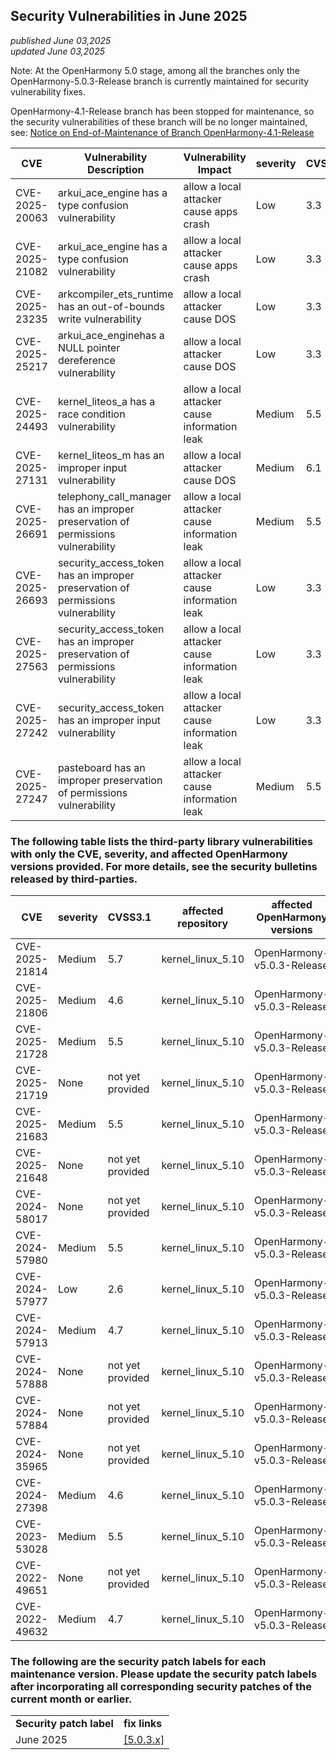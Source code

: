 ## Security Vulnerabilities in June 2025
_published June 03,2025_<br/>
_updated June 03,2025_

Note: At the OpenHarmony 5.0 stage, among all the branches only the OpenHarmony-5.0.3-Release branch is currently maintained for security vulnerability fixes.

OpenHarmony-4.1-Release branch has been stopped for maintenance, so the security vulnerabilities of these branch will be no longer maintained, see:
[Notice on End-of-Maintenance of Branch OpenHarmony-4.1-Release](https://gitcode.com/openharmony/release-management/blob/master/OpenHarmony-4.1-Release%E5%88%86%E6%94%AF%E5%81%9C%E6%AD%A2%E7%BB%B4%E6%8A%A4%E5%85%AC%E5%91%8A.md)

| CVE | Vulnerability Description | Vulnerability Impact | severity | CVSS3.1 | affected versions | affected projects| fix link |
| ---- | -------- | -------- | --------------- | ------------ | ------------ | -------- | -------- |
| CVE-2025-20063 | arkui_ace_engine has a type confusion vulnerability | allow a local attacker cause apps crash                                      | Low | 3.3 | OpenHarmony-v5.0.3-Release    | arkui_ace_engine                    | [5.0.3.x](https://gitee.com/openharmony/arkui_ace_engine/pulls/60018)
| CVE-2025-21082 | arkui_ace_engine has a type confusion vulnerability | allow a local attacker cause apps crash                                      | Low | 3.3 | OpenHarmony-v5.0.3-Release    | arkui_ace_engine                    | [5.0.3.x](https://gitee.com/openharmony/arkui_ace_engine/pulls/60945)
| CVE-2025-23235 | arkcompiler_ets_runtime has an out-of-bounds write vulnerability |  allow a local attacker cause DOS                               | Low | 3.3 | OpenHarmony-v5.0.3-Release    | arkcompiler_ets_runtime             | [5.0.3.x](https://gitee.com/openharmony/arkcompiler_ets_runtime/pulls/11447)
| CVE-2025-25217 | arkui_ace_enginehas a NULL pointer dereference vulnerability | allow a local attacker cause DOS                                    | Low | 3.3 | OpenHarmony-v5.0.3-Release    | arkui_ace_engine                    | [5.0.3.x](https://gitee.com/openharmony/arkui_ace_engine/pulls/60922)
| CVE-2025-24493 | kernel_liteos_a has a race condition vulnerability | allow a local attacker cause information leak                                 | Medium | 5.5 | OpenHarmony-v5.0.3-Release | kernel_liteos_a                     | [5.0.3.x](https://gitee.com/openharmony/kernel_liteos_a/pulls/1281)
| CVE-2025-27131 | kernel_liteos_m has an improper input vulnerability | allow a local attacker cause DOS                                             | Medium | 6.1 | OpenHarmony-v5.0.3-Release | kernel_liteos_m                     | [5.0.3.x](https://gitee.com/openharmony/kernel_liteos_m/pulls/1131)
| CVE-2025-26691 | telephony_call_manager has an improper preservation of permissions vulnerability  | allow a local attacker cause information leak  | Medium | 5.5 | OpenHarmony-v5.0.3-Release | telephony_call_manager              | [5.0.3.x](https://gitee.com/openharmony/telephony_call_manager/pulls/2071)
| CVE-2025-26693 | security_access_token has an improper preservation of permissions vulnerability | allow a local attacker cause information leak    | Low | 3.3 | OpenHarmony-v5.0.3-Release    | security_access_token               | [5.0.3.x](https://gitee.com/openharmony/security_access_token/pulls/2962)
| CVE-2025-27563 | security_access_token has an improper preservation of permissions vulnerability | allow a local attacker cause information leak    | Low | 3.3 | OpenHarmony-v5.0.3-Release    | security_access_token               | [5.0.3.x](https://gitee.com/openharmony/security_access_token/pulls/3203)
| CVE-2025-27242 | security_access_token has an improper input vulnerability | allow a local attacker cause information leak                          | Low | 3.3 | OpenHarmony-v5.0.3-Release    | security_security_component_manager | [5.0.3.x](https://gitee.com/openharmony/security_security_component_manager/pulls/300)
| CVE-2025-27247 | pasteboard has an improper preservation of permissions vulnerability | allow a local attacker cause information leak               | Medium | 5.5 | OpenHarmony-v5.0.3-Release | distributeddatamgr_pasteboard       | [5.0.3.x](https://gitee.com/openharmony/distributeddatamgr_pasteboard/pulls/1106)

### The following table lists the third-party library vulnerabilities with only the CVE, severity, and affected OpenHarmony versions provided. For more details, see the security bulletins released by third-parties.

| CVE | severity | CVSS3.1 | affected repository |affected OpenHarmony versions | fix link |
| -------------- | -------- | ------------ |-------------| ------------------------------------------------------------ | ------------------------------------------------------ |
| CVE-2025-21814 | Medium | 5.7    | kernel_linux_5.10 | OpenHarmony-v5.0.3-Release | [5.0.3.x](https://gitcode.com/openharmony/kernel_linux_5.10/commit/3aff3ebbc38bd881ac60b08178a3ac68bdf8ea01)
| CVE-2025-21806 | Medium | 4.6    | kernel_linux_5.10 | OpenHarmony-v5.0.3-Release | [5.0.3.x](https://gitcode.com/openharmony/kernel_linux_5.10/commit/cb49b3433ef78e8200fe08f3cd0b2c05639071c4)
| CVE-2025-21728 | Medium | 5.5    | kernel_linux_5.10 | OpenHarmony-v5.0.3-Release | [5.0.3.x](https://gitcode.com/openharmony/kernel_linux_5.10/commit/e72504a3304cba968cfab858798119df1d44a3a7)
| CVE-2025-21719 | None | not yet provided | kernel_linux_5.10 | OpenHarmony-v5.0.3-Release | [5.0.3.x](https://gitcode.com/openharmony/kernel_linux_5.10/commit/84a98ecf9bbd79eb07394188f52dcf54f8b8c3fa)
| CVE-2025-21683 | Medium | 5.5    | kernel_linux_5.10 | OpenHarmony-v5.0.3-Release | [5.0.3.x](https://gitcode.com/openharmony/kernel_linux_5.10/commit/7468456d1655501683c62b585951836de5bfe0d5)
| CVE-2025-21648 | None | not yet provided | kernel_linux_5.10 | OpenHarmony-v5.0.3-Release | [5.0.3.x](https://gitcode.com/openharmony/kernel_linux_5.10/commit/c6ec9d1ddb2c6d024233561c4f47d708a7b2565f)
| CVE-2024-58017 | None | not yet provided | kernel_linux_5.10 | OpenHarmony-v5.0.3-Release | [5.0.3.x](https://gitcode.com/openharmony/kernel_linux_5.10/commit/3cae6bc856801ff704db8779b8658ebb8194f459)
| CVE-2024-57980 | Medium | 5.5    | kernel_linux_5.10 | OpenHarmony-v5.0.3-Release | [5.0.3.x](https://gitcode.com/openharmony/kernel_linux_5.10/commit/f9f4e9f7cd89d9481c7e17ee8bdba83e0193bc5a)
| CVE-2024-57977 | Low | 2.6    | kernel_linux_5.10 | OpenHarmony-v5.0.3-Release | [5.0.3.x](https://gitcode.com/openharmony/kernel_linux_5.10/commit/22b487faec225211f4ad9c92c0ae071672dbeabb)
| CVE-2024-57913 | Medium | 4.7    | kernel_linux_5.10 | OpenHarmony-v5.0.3-Release | [5.0.3.x](https://gitcode.com/openharmony/kernel_linux_5.10/commit/fc3e0b789bc1b415d26aec7ead1adb70bfffa601)
| CVE-2024-57888 | None | not yet provided | kernel_linux_5.10 | OpenHarmony-v5.0.3-Release | [5.0.3.x](https://gitcode.com/openharmony/kernel_linux_5.10/commit/47d7b0af814ec99ed2e337f42192028b053cb92b)
| CVE-2024-57884 | None | not yet provided | kernel_linux_5.10 | OpenHarmony-v5.0.3-Release | [5.0.3.x](https://gitcode.com/openharmony/kernel_linux_5.10/commit/15303b3c3b305e4c8c3ca4fa42ec8144902f2cc2)
| CVE-2024-35965 | None | not yet provided | kernel_linux_5.10 | OpenHarmony-v5.0.3-Release | [5.0.3.x](https://gitcode.com/openharmony/kernel_linux_5.10/commit/6f5ea34e198191022d4726d40a22eb5daf3a7d2e)
| CVE-2024-27398 | Medium | 4.6    | kernel_linux_5.10 | OpenHarmony-v5.0.3-Release | [5.0.3.x](https://gitcode.com/openharmony/kernel_linux_5.10/commit/b4214bd038587b5201e53798b1ddaeb1338c9556)
| CVE-2023-53028 | Medium | 5.5    | kernel_linux_5.10 | OpenHarmony-v5.0.3-Release | [5.0.3.x](https://gitcode.com/openharmony/kernel_linux_5.10/commit/715cadb1e07df83765f77a6f85d988547328d965)
| CVE-2022-49651 | None | not yet provided | kernel_linux_5.10 | OpenHarmony-v5.0.3-Release | [5.0.3.x](https://gitcode.com/openharmony/kernel_linux_5.10/commit/bea5fccd17ebd8aaafa0d09f27f41f4032df6b15)
| CVE-2022-49632 | Medium | 4.7    | kernel_linux_5.10 | OpenHarmony-v5.0.3-Release | [5.0.3.x](https://gitcode.com/openharmony/kernel_linux_5.10/commit/e65a8c64bcb2e261ef58d2216760fc7aa42cc75d)

### The following are the security patch labels for each maintenance version. Please update the security patch labels after incorporating all corresponding security patches of the current month or earlier.

<table>
	<tr>
		<td style="font-weight: bold">Security patch label</td>
		<td style="font-weight: bold">fix links</td>
	</tr>
	<tr>
		<td rowspan="3">June 2025</td>
		<td><a href="https://gitee.com/openharmony/startup_init/pulls/3811">[5.0.3.x]</a></td>
	</tr>
</table>